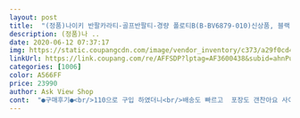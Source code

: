 ```yaml
---
layout: post 
title:  "(정품)나이키 반팔카라티-골프반팔티-경량 폴로티B(B-BV6879-010)신상품, 블랙" 
description: (정품)나 ..
date: 2020-06-12 07:37:17 
img: https://static.coupangcdn.com/image/vendor_inventory/c373/a29f0cd49cbe0eebf94a73cc90f7b7e41e39a8a6ef7ac3ecadd1b841caa2.jpg 
linkUrl: https://link.coupang.com/re/AFFSDP?lptag=AF3600438&subid=ahnPublicAsk&pageKey=1247294838&itemId=2245111115&vendorItemId=70781887531&traceid=V0-113-8dc947df66837b06 
categories: [1006] 
color: A566FF 
price: 23990 
author: Ask View Shop 
cont:  "●구매후기●<br/>110으로 구입 하였더니<br/>배송도 빠르고  포장도 갠찬아요 사이즈는 평소100 이구여 잘맞네요 시원한소재구 한여름까지 시원하게 입을거같아요 구김도 거의업는듯해요<br/>완전 추천 너무 좋아요배송 엄청빨라요<br/>정사이즈 보다 한치수 큰듯 해요<br/>좋네요<br/>지난번 구매시 115구입하였습니다<br/>" 
---
```

